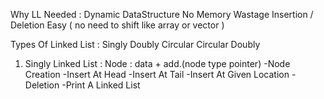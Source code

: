 Why LL Needed : 
Dynamic DataStructure
No Memory Wastage
Insertion / Deletion Easy ( no need to shift like array or vector )

Types Of Linked List : 
Singly
Doubly
Circular
Circular Doubly

1. Singly Linked List : 
Node : data + add.(node type pointer)
-Node Creation
-Insert At Head
-Insert At Tail
-Insert At Given Location
-Deletion
-Print A Linked List
